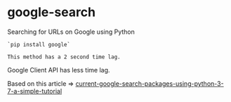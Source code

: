 # google-search
Searching for URLs on Google using Python

	`pip install google`

	This method has a 2 second time lag.


Google Client API has less time lag.

Based on this article => [current-google-search-packages-using-python-3-7-a-simple-tutorial](https://towardsdatascience.com/current-google-search-packages-using-python-3-7-a-simple-tutorial-3606e459e0d4)
